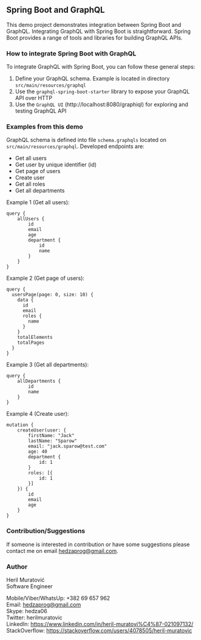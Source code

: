 ## Spring Boot and GraphQL
This demo project demonstrates integration between Spring Boot and GraphQL.
Integrating GraphQL with Spring Boot is straightforward. Spring Boot provides a range of 
tools and libraries for building GraphQL APIs.

### How to integrate Spring Boot with GraphQL
To integrate GraphQL with Spring Boot, you can follow these general steps:
1. Define your GraphQL schema. Example is located in directory `src/main/resources/graphql`
2. Use the `graphql-spring-boot-starter` library to expose your GraphQL API over HTTP
3. Use the `GraphQL UI` (http://localhost:8080/graphiql) for exploring and testing GraphQL API

### Examples from this demo
GraphQL schema is defined into file `schema.graphqls` located on `src/main/resources/graphql`.
Developed endpoints are:
- Get all users
- Get user by unique identifier (id)
- Get page of users
- Create user
- Get all roles
- Get all departments

Example 1 (Get all users):
```
query {
    allUsers {
        id
        email
        age
        department {
            id
            name
        }
    }
}
```

Example 2 (Get page of users):
```
query {
  usersPage(page: 0, size: 10) {
    data {
      id
      email
      roles {
        name
      }
    }
    totalElements
    totalPages
  }
}
```

Example 3 (Get all departments):
```
query {
    allDepartments {
        id
        name
    }
}
```

Example 4 (Create user):
```
mutation {
    createUser(user: {
        firstName: "Jack"
        lastName: "Sparow"
        email: "jack.sparow@test.com"
        age: 40
        department {
            id: 1
        }
        roles: [{
            id: 1
        }]
    }) {
        id
        email
        age
    }
}
```

### Contribution/Suggestions
If someone is interested in contribution or have some suggestions please contact me on email hedzaprog@gmail.com.

### Author
Heril Muratović  
Software Engineer

Mobile/Viber/WhatsUp: +382 69 657 962  
Email: hedzaprog@gmail.com  
Skype: hedza06  
Twitter: herilmuratovic  
LinkedIn: https://www.linkedin.com/in/heril-muratovi%C4%87-021097132/  
StackOverflow: https://stackoverflow.com/users/4078505/heril-muratovic